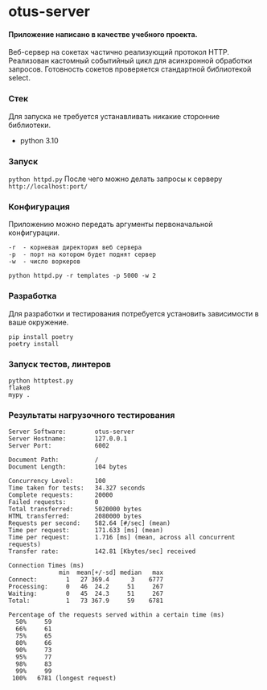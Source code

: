 # otus-server

#### Приложение написано в качестве учебного проекта.
Веб-сервер на сокетах частично реализующий протокол HTTP.
Реализован кастомный событийный цикл для асинхронной обработки запросов. Готовность сокетов проверяется стандартной библиотекой select.

### Стек
Для запуска не требуется устанавливать никакие сторонние библиотеки.
- python 3.10


### Запуск
``` python httpd.py ```
После чего можно делать запросы к серверу 
``` http://localhost:port/ ```

### Конфигурация
Приложению можно передать аргументы первоначальной конфигурации. 
```
-r  - корневая директория веб сервера
-p  - порт на котором будет поднят сервер
-w  - число воркеров

python httpd.py -r templates -p 5000 -w 2
```

### Разработка
Для разработки и тестирования потребуется установить зависимости в ваше окружение.
``` 
pip install poetry 
poetry install
```

### Запуск тестов, линтеров
``` 
python httptest.py
flake8
mypy .
```

### Результаты нагрузочного тестирования
``` 
Server Software:        otus-server
Server Hostname:        127.0.0.1
Server Port:            6002

Document Path:          /
Document Length:        104 bytes

Concurrency Level:      100
Time taken for tests:   34.327 seconds
Complete requests:      20000
Failed requests:        0
Total transferred:      5020000 bytes
HTML transferred:       2080000 bytes
Requests per second:    582.64 [#/sec] (mean)
Time per request:       171.633 [ms] (mean)
Time per request:       1.716 [ms] (mean, across all concurrent requests)
Transfer rate:          142.81 [Kbytes/sec] received

Connection Times (ms)
              min  mean[+/-sd] median   max
Connect:        1   27 369.4      3    6777
Processing:     0   46  24.2     51     267
Waiting:        0   45  24.3     51     267
Total:          1   73 367.9     59    6781

Percentage of the requests served within a certain time (ms)
  50%     59
  66%     61
  75%     65
  80%     66
  90%     73
  95%     77
  98%     83
  99%     99
 100%   6781 (longest request)

```